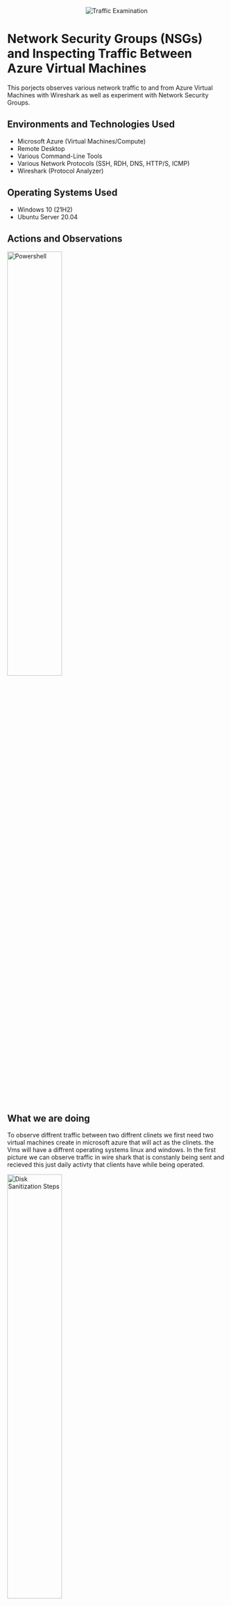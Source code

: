 <p align="center">
<img src="https://i.imgur.com/Ua7udoS.png" alt="Traffic Examination"/>
</p>

<h1>Network Security Groups (NSGs) and Inspecting Traffic Between Azure Virtual Machines</h1>This porjects observes various network traffic to and from Azure Virtual Machines with Wireshark as well as experiment with Network Security Groups. <br />



<h2>Environments and Technologies Used</h2>

- Microsoft Azure (Virtual Machines/Compute)
- Remote Desktop
- Various Command-Line Tools
- Various Network Protocols (SSH, RDH, DNS, HTTP/S, ICMP)
- Wireshark (Protocol Analyzer)

<h2>Operating Systems Used </h2>

- Windows 10 (21H2)
- Ubuntu Server 20.04

<h2>Actions and Observations</h2>

<p>
<img src="https://i.postimg.cc/KYDMzLmb/2022-11-02-54.png" height="50%" width="50%" alt="Powershell"/>
</p>

<p>
  <h2>What we are doing</h2>
  
To observe diffrent traffic between two diffrent clinets we first need two virtual machines create in microsoft azure that will act as the clinets.
the Vms will have a diffrent operating systems linux and windows. In the first picture we can observe traffic in wire shark that is constanly being sent and recieved this just daily activty that clients have while being operated.

<img src="https://i.postimg.cc/Jn9DYQqb/2022-11-02-53.png" height="50%" width="50%" alt="Disk Sanitization Steps"/>


<h2>ICMP traffic( commands: ping,-t)</h2>

We can use the serch bar to filter to certain traffic such as icmp. Using Microsoft powershell we can use the private ip address of the other Vm and the command ping. Traffic will be sent and receieved between the two clinets. Usinng the same line of code and add the command -t we can have a constant steam of traffic being sent out.

<img src="https://i.postimg.cc/zXqXzMVy/2022-11-02-41.png" height="50%" width="50%" alt="Disk Sanitization Steps"/>

Certain traffic can also be blocked by going into microsoft azure and using Secruity rules we can make a rule that blocks certain traffic from being recieved. in the example we block the icmp traffic being sent by the first clinet from the second.

<img src="https://i.postimg.cc/1XCTZf8c/2022-11-02-55.png" height="80%" width="50%" alt="Disk Sanitization Steps"/>
<h2>SSH Traffic</h2>

SSH traffic can be observed by filtering for it in the serch bar. Then in client one using the command ssh(username of vm2)(and the private ping of the client). shown in the picture. then saying yes we get ssh trffic and using ctrl c we can stop and exit the traffic

<img src="https://i.postimg.cc/0yJFYPNW/2022-11-02-56.png" height="80%" width="50%" alt="Disk Sanitization Steps"/>


<h2>DHCPTraffic</h2>

DHCP helps give our client to be assigned an ip address upon start up or when a an ip address is needed. we say ipconfig /renew we can recieve a new ip address and we can observe the dhcp traffic being created when the ip address is being reissued.

<h2>DNS traffic</h2>

DNS traffic happens in the backend of the client all the time so we can see that some of the traffic is being shown in the photo. We can use the command nsalookup to observe the DNS traffic of our client to an online website such as www.disney.com Example in the photo

<img src="https://i.postimg.cc/pX31X4BD/2022-11-02-51.png" height="80%" width="50%" alt="Disk Sanitization Steps"/>

<img src="https://i.postimg.cc/YSzXR9B3/2022-11-02-52.png" height="80%" width="50%" alt="Disk Sanitization Steps"/>


This project showed diffrent kinds of traffic and how we were able to observe them by using our tools :)

<br />
